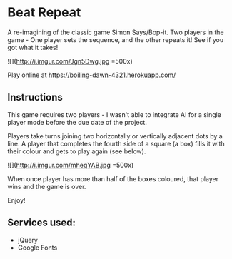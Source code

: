 Beat Repeat
===========

A re-imagining of the classic game Simon Says/Bop-it. Two players in the game - One player sets the sequence, and the other repeats it! See if you got what it takes!

![](http://i.imgur.com/Jgn5Dwg.jpg =500x)

Play online at https://boiling-dawn-4321.herokuapp.com/

## Instructions

This game requires two players - I wasn't able to integrate AI for a single player mode before the due date of the project.

Players take turns joining two horizontally or vertically adjacent dots by a line. A player that completes the fourth side of a square (a box) fills it with their colour and gets to play again (see below).

![](http://i.imgur.com/mheqYAB.jpg =500x)

When once player has more than half of the boxes coloured, that player wins and the game is over.

Enjoy!


## Services used:

- jQuery
- Google Fonts
